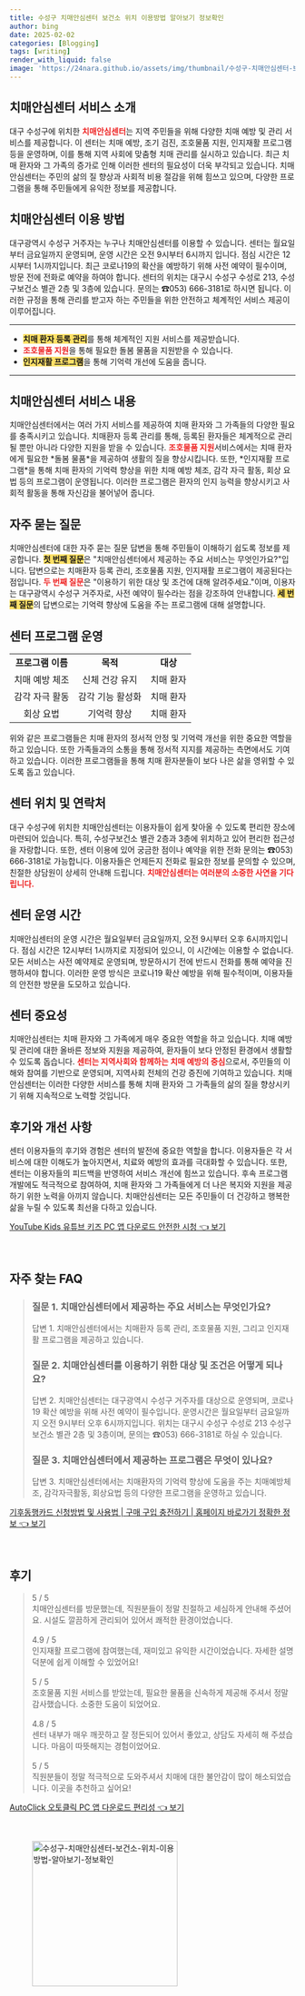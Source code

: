 ```yaml
---
title: 수성구 치매안심센터 보건소 위치 이용방법 알아보기 정보확인
author: bing
date: 2025-02-02
categories: [Blogging]
tags: [writing]
render_with_liquid: false
image: 'https://24nara.github.io/assets/img/thumbnail/수성구-치매안심센터-보건소-위치-이용방법-알아보기-정보확인.webp'
---
```



<h2 id='치매안심센터 서비스 소개'>치매안심센터 서비스 소개</h2>

<p>대구 수성구에 위치한 <b><span style="color: #ee2323;">치매안심센터</span></b>는 지역 주민들을 위해 다양한 치매 예방 및 관리 서비스를 제공합니다. 이 센터는 치매 예방, 조기 검진, 조호물품 지원, 인지재활 프로그램 등을 운영하며, 이를 통해 지역 사회에 맞춤형 치매 관리를 실시하고 있습니다. 최근 치매 환자와 그 가족의 증가로 인해 이러한 센터의 필요성이 더욱 부각되고 있습니다. 치매안심센터는 주민의 삶의 질 향상과 사회적 비용 절감을 위해 힘쓰고 있으며, 다양한 프로그램을 통해 주민들에게 유익한 정보를 제공합니다.</p>

<h2 id='치매안심센터 이용 방법'>치매안심센터 이용 방법</h2>

<p>대구광역시 수성구 거주자는 누구나 치매안심센터를 이용할 수 있습니다. 센터는 월요일부터 금요일까지 운영되며, 운영 시간은 오전 9시부터 6시까지 입니다. 점심 시간은 12시부터 1시까지입니다. 최근 코로나19의 확산을 예방하기 위해 사전 예약이 필수이며, 방문 전에 전화로 예약을 하여야 합니다. 센터의 위치는 대구시 수성구 수성로 213, 수성구보건소 별관 2층 및 3층에 있습니다. 문의는 ☎053) 666-3181로 하시면 됩니다. 이러한 규정을 통해 관리를 받고자 하는 주민들을 위한 안전하고 체계적인 서비스 제공이 이루어집니다.</p>

<hr />

<ul>
    <li><b><span style="background-color: #ffe066;">치매 환자 등록 관리</span></b>를 통해 체계적인 지원 서비스를 제공받습니다.</li>
    <li><b><span style="color: #ee2323;">조호물품 지원</span></b>을 통해 필요한 돌봄 물품을 지원받을 수 있습니다.</li>
    <li><b><span style="background-color: #ffe066;">인지재활 프로그램</span></b>을 통해 기억력 개선에 도움을 줍니다.</li>
</ul>

<hr />

<h2 id='치매안심센터 서비스 내용'>치매안심센터 서비스 내용</h2>

<p>치매안심센터에서는 여러 가지 서비스를 제공하여 치매 환자와 그 가족들의 다양한 필요를 충족시키고 있습니다. 치매환자 등록 관리를 통해, 등록된 환자들은 체계적으로 관리될 뿐만 아니라 다양한 지원을 받을 수 있습니다. <b><span style="color: #ee2323;">조호물품 지원</span></b>서비스에서는 치매 환자에게 필요한 *돌봄 물품*을 제공하여 생활의 질을 향상시킵니다. 또한, *인지재활 프로그램*을 통해 치매 환자의 기억력 향상을 위한 치매 예방 체조, 감각 자극 활동, 회상 요법 등의 프로그램이 운영됩니다. 이러한 프로그램은 환자의 인지 능력을 향상시키고 사회적 활동을 통해 자신감을 불어넣어 줍니다.</p>

<h2 id='자주 묻는 질문'>자주 묻는 질문</h2>

<p>치매안심센터에 대한 자주 묻는 질문 답변을 통해 주민들이 이해하기 쉽도록 정보를 제공합니다. <b><span style="background-color: #ffe066;">첫 번째 질문</span></b>은 "치매안심센터에서 제공하는 주요 서비스는 무엇인가요?"입니다. 답변으로는 치매환자 등록 관리, 조호물품 지원, 인지재활 프로그램이 제공된다는 점입니다. <b><span style="color: #ee2323;">두 번째 질문</span></b>은 "이용하기 위한 대상 및 조건에 대해 알려주세요."이며, 이용자는 대구광역시 수성구 거주자로, 사전 예약이 필수라는 점을 강조하여 안내합니다. <b><span style="background-color: #ffe066;">세 번째 질문</span></b>의 답변으로는 기억력 향상에 도움을 주는 프로그램에 대해 설명합니다.</p>

<h2 id='센터 프로그램 운영'>센터 프로그램 운영</h2>

<table>
    <tr>
        <td style="text-align: center; height: 17px;"><b>프로그램 이름</b></td>
        <td style="text-align: center; height: 17px;"><b>목적</b></td>
        <td style="text-align: center; height: 17px;"><b>대상</b></td>
    </tr>
    <tr>
        <td style="text-align: center; height: 17px;">치매 예방 체조</td>
        <td style="text-align: center; height: 17px;">신체 건강 유지</td>
        <td style="text-align: center; height: 17px;">치매 환자</td>
    </tr>
    <tr>
        <td style="text-align: center; height: 17px;">감각 자극 활동</td>
        <td style="text-align: center; height: 17px;">감각 기능 활성화</td>
        <td style="text-align: center; height: 17px;">치매 환자</td>
    </tr>
    <tr>
        <td style="text-align: center; height: 17px;">회상 요법</td>
        <td style="text-align: center; height: 17px;">기억력 향상</td>
        <td style="text-align: center; height: 17px;">치매 환자</td>
    </tr>
</table>

<p>위와 같은 프로그램들은 치매 환자의 정서적 안정 및 기억력 개선을 위한 중요한 역할을 하고 있습니다. 또한 가족들과의 소통을 통해 정서적 지지를 제공하는 측면에서도 기여하고 있습니다. 이러한 프로그램들을 통해 치매 환자분들이 보다 나은 삶을 영위할 수 있도록 돕고 있습니다.</p>

<h2 id='센터 위치 및 연락처'>센터 위치 및 연락처</h2>

<p>대구 수성구에 위치한 치매안심센터는 이용자들이 쉽게 찾아올 수 있도록 편리한 장소에 마련되어 있습니다. 특히, 수성구보건소 별관 2층과 3층에 위치하고 있어 편리한 접근성을 자랑합니다. 또한, 센터 이용에 있어 궁금한 점이나 예약을 위한 전화 문의는 ☎053) 666-3181로 가능합니다. 이용자들은 언제든지 전화로 필요한 정보를 문의할 수 있으며, 친절한 상담원이 상세히 안내해 드립니다. <b><span style="color: #ee2323;">치매안심센터는 여러분의 소중한 사연을 기다립니다.</span></b></p>

<h2 id='센터 운영 시간'>센터 운영 시간</h2>

<p>치매안심센터의 운영 시간은 월요일부터 금요일까지, 오전 9시부터 오후 6시까지입니다. 점심 시간은 12시부터 1시까지로 지정되어 있으니, 이 시간에는 이용할 수 없습니다. 모든 서비스는 사전 예약제로 운영되며, 방문하시기 전에 반드시 전화를 통해 예약을 진행하셔야 합니다. 이러한 운영 방식은 코로나19 확산 예방을 위해 필수적이며, 이용자들의 안전한 방문을 도모하고 있습니다.</p>

<h2 id='센터 중요성'>센터 중요성</h2>

<p>치매안심센터는 치매 환자와 그 가족에게 매우 중요한 역할을 하고 있습니다. 치매 예방 및 관리에 대한 올바른 정보와 지원을 제공하여, 환자들이 보다 안정된 환경에서 생활할 수 있도록 돕습니다. <b><span style="color: #ee2323;">센터는 지역사회와 함께하는 치매 예방의 중심</span></b>으로서, 주민들의 이해와 참여를 기반으로 운영되며, 지역사회 전체의 건강 증진에 기여하고 있습니다. 치매안심센터는 이러한 다양한 서비스를 통해 치매 환자와 그 가족들의 삶의 질을 향상시키기 위해 지속적으로 노력할 것입니다.</p>

<h2 id='후기와 개선 사항'>후기와 개선 사항</h2>

<p>센터 이용자들의 후기와 경험은 센터의 발전에 중요한 역할을 합니다. 이용자들은 각 서비스에 대한 이해도가 높아지면서, 치료와 예방의 효과를 극대화할 수 있습니다. 또한, 센터는 이용자들의 피드백을 반영하여 서비스 개선에 힘쓰고 있습니다. 후속 프로그램 개발에도 적극적으로 참여하여, 치매 환자와 그 가족들에게 더 나은 복지와 지원을 제공하기 위한 노력을 아끼지 않습니다. 치매안심센터는 모든 주민들이 더 건강하고 행복한 삶을 누릴 수 있도록 최선을 다하고 있습니다.</p>


<p><a class="click-button" title="YouTube Kids 유튜브 키즈 PC 앱 다운로드 안전한 시청" href="https://24nara.github.io/posts/YouTube-Kids-%EC%9C%A0%ED%8A%9C%EB%B8%8C-%ED%82%A4%EC%A6%88-PC-%EC%95%B1-%EB%8B%A4%EC%9A%B4%EB%A1%9C%EB%93%9C-%EC%95%88%EC%A0%84%ED%95%9C-%EC%8B%9C%EC%B2%AD/" rel="dofollow">YouTube Kids 유튜브 키즈 PC 앱 다운로드 안전한 시청 👈 보기</a></p><br>
<h2 id='자주_찾는_FAQ'>자주 찾는 FAQ</h2>
<div itemscope="" itemtype="https://schema.org/FAQPage"> 
<blockquote> 
<div itemscope="" itemprop="mainEntity" itemtype="https://schema.org/Question"> 
<h3 itemprop="name">질문 1. 치매안심센터에서 제공하는 주요 서비스는 무엇인가요?</h3> 
<div itemscope="" itemprop="acceptedAnswer" itemtype="https://schema.org/Answer"> 
<span itemprop="text"> 
<p>답변 1. 치매안심센터에서는 치매환자 등록 관리, 조호물품 지원, 그리고 인지재활 프로그램을 제공하고 있습니다.</p> 
</span> 
</div> 
</div> 

<div itemscope="" itemprop="mainEntity" itemtype="https://schema.org/Question"> 
<h3 itemprop="name">질문 2. 치매안심센터를 이용하기 위한 대상 및 조건은 어떻게 되나요?</h3> 
<div itemscope="" itemprop="acceptedAnswer" itemtype="https://schema.org/Answer"> 
<span itemprop="text"> 
<p>답변 2. 치매안심센터는 대구광역시 수성구 거주자를 대상으로 운영되며, 코로나19 확산 예방을 위해 사전 예약이 필수입니다. 운영시간은 월요일부터 금요일까지 오전 9시부터 오후 6시까지입니다. 위치는 대구시 수성구 수성로 213 수성구보건소 별관 2층 및 3층이며, 문의는 ☎053) 666-3181로 하실 수 있습니다.</p> 
</span> 
</div> 
</div> 

<div itemscope="" itemprop="mainEntity" itemtype="https://schema.org/Question"> 
<h3 itemprop="name">질문 3. 치매안심센터에서 제공하는 프로그램은 무엇이 있나요?</h3> 
<div itemscope="" itemprop="acceptedAnswer" itemtype="https://schema.org/Answer"> 
<span itemprop="text"> 
<p>답변 3. 치매안심센터에서는 치매환자의 기억력 향상에 도움을 주는 치매예방체조, 감각자극활동, 회상요법 등의 다양한 프로그램을 운영하고 있습니다.</p> 
</span> 
</div> 
</div> 
</blockquote> 
</div>
<p><a class="click-button" title="기후동행카드 신청방법 및 사용법 | 구매 구입 충전하기 | 홈페이지 바로가기 정확한 정보" href="https://24nara.github.io/posts/%EA%B8%B0%ED%9B%84%EB%8F%99%ED%96%89%EC%B9%B4%EB%93%9C-%EC%8B%A0%EC%B2%AD%EB%B0%A9%EB%B2%95-%EB%B0%8F-%EC%82%AC%EC%9A%A9%EB%B2%95-%EA%B5%AC%EB%A7%A4-%EA%B5%AC%EC%9E%85-%EC%B6%A9%EC%A0%84%ED%95%98%EA%B8%B0-%ED%99%88%ED%8E%98%EC%9D%B4%EC%A7%80-%EB%B0%94%EB%A1%9C%EA%B0%80%EA%B8%B0-%EC%A0%95%ED%99%95%ED%95%9C-%EC%A0%95%EB%B3%B4/" rel="dofollow">기후동행카드 신청방법 및 사용법 | 구매 구입 충전하기 | 홈페이지 바로가기 정확한 정보 👈 보기</a></p><br>
<h2 id='후기'>후기</h2>
<div itemscope itemtype="https://schema.org/Product">
  <blockquote>
  <div itemprop="review" itemscope itemtype="https://schema.org/Review">
      <div itemprop="reviewRating" itemscope itemtype="https://schema.org/Rating"> <span itemprop="ratingValue">5</span> / <span itemprop="bestRating">5</span> </div>
      <span itemprop="reviewBody">치매안심센터를 방문했는데, 직원분들이 정말 친절하고 세심하게 안내해 주셨어요. 시설도 깔끔하게 관리되어 있어서 쾌적한 환경이었습니다.</span>
  </div>
  <br>
  <div itemprop="review" itemscope itemtype="https://schema.org/Review">
      <div itemprop="reviewRating" itemscope itemtype="https://schema.org/Rating"> <span itemprop="ratingValue">4.9</span> / <span itemprop="bestRating">5</span> </div>
      <span itemprop="reviewBody">인지재활 프로그램에 참여했는데, 재미있고 유익한 시간이었습니다. 자세한 설명 덕분에 쉽게 이해할 수 있었어요!</span>
  </div>
  <br>
  <div itemprop="review" itemscope itemtype="https://schema.org/Review">
      <div itemprop="reviewRating" itemscope itemtype="https://schema.org/Rating"> <span itemprop="ratingValue">5</span> / <span itemprop="bestRating">5</span> </div>
      <span itemprop="reviewBody">조호물품 지원 서비스를 받았는데, 필요한 물품을 신속하게 제공해 주셔서 정말 감사했습니다. 소중한 도움이 되었어요.</span>
  </div>
  <br>
  <div itemprop="review" itemscope itemtype="https://schema.org/Review">
      <div itemprop="reviewRating" itemscope itemtype="https://schema.org/Rating"> <span itemprop="ratingValue">4.8</span> / <span itemprop="bestRating">5</span> </div>
      <span itemprop="reviewBody">센터 내부가 매우 깨끗하고 잘 정돈되어 있어서 좋았고, 상담도 자세히 해 주셨습니다. 마음이 따뜻해지는 경험이었어요.</span>
  </div>
  <br>
  <div itemprop="review" itemscope itemtype="https://schema.org/Review">
      <div itemprop="reviewRating" itemscope itemtype="https://schema.org/Rating"> <span itemprop="ratingValue">5</span> / <span itemprop="bestRating">5</span> </div>
      <span itemprop="reviewBody">직원분들이 정말 적극적으로 도와주셔서 치매에 대한 불안감이 많이 해소되었습니다. 이곳을 추천하고 싶어요!</span>
  </div>
  </blockquote>
</div>
<p><a class="click-button" title="AutoClick 오토클릭 PC 앱 다운로드 편리성" href="https://24nara.github.io/posts/AutoClick-%EC%98%A4%ED%86%A0%ED%81%B4%EB%A6%AD-PC-%EC%95%B1-%EB%8B%A4%EC%9A%B4%EB%A1%9C%EB%93%9C-%ED%8E%B8%EB%A6%AC%EC%84%B1/" rel="dofollow">AutoClick 오토클릭 PC 앱 다운로드 편리성 👈 보기</a></p><br>
<figure class="image"><img src="https://24nara.github.io/assets/img/thumbnail/수성구-치매안심센터-보건소-위치-이용방법-알아보기-정보확인.webp" alt="수성구-치매안심센터-보건소-위치-이용방법-알아보기-정보확인" width="256" height="256"></figure>